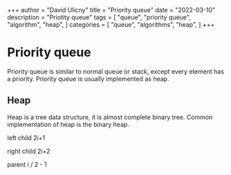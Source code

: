 +++
author = "David Ulicny"
title = "Priority queue"
date = "2022-03-10"
description = "Priotity queue"
tags = [
    "queue",
    "priority queue",
    "algorithm",
    "heap",
]
categories = [
    "queue",
    "algorithms",
    "heap",
]
+++

# Priority queue
Priority queue is similar to normal queue or stack, except every element has a priority. 
Priority queue is usually implemented as heap.

## Heap
Heap is a tree data structure, it is almost complete binary tree. Common implementation of heap 
is the binary heap.

left child 2i+1

right child 2i+2

parent i / 2 - 1